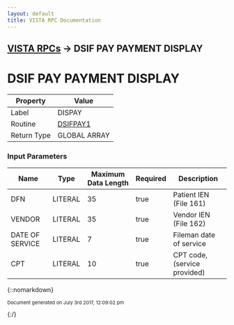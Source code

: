 ```yaml
---
layout: default
title: VISTA RPC Documentation
---
```


## [VISTA RPCs](TableOfContents) &#8594; DSIF PAY PAYMENT DISPLAY
# DSIF PAY PAYMENT DISPLAY



Property | Value
--- | ---
Label | DISPAY
Routine | [DSIFPAY1](http://code.osehra.org/dox/Routine_DSIFPAY1_source.html)
Return Type | GLOBAL ARRAY


### Input Parameters

Name | Type | Maximum Data Length | Required | Description
--- | --- | --- | --- | ---
DFN | LITERAL | 35 | true | Patient IEN (File 161)
VENDOR | LITERAL | 35 | true | Vendor IEN (File 162)
DATE OF SERVICE | LITERAL | 7 | true | Fileman date of service
CPT | LITERAL | 10 | true | CPT code, (service provided)



{::nomarkdown} <br/><p style="font-size: 11px">Document generated on July 3rd 2017, 12:09:02 pm</p>{:/}